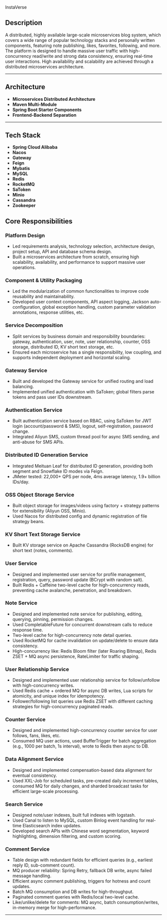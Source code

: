 InstaVerse
## Description

A distributed, highly available large-scale microservices blog system, which covers a wide range of popular technology stacks and personally written components, featuring note publishing, likes, favorites, following, and more. The platform is designed to handle massive user traffic with high-concurrency read/write and strong data consistency, ensuring real-time user interactions. High availability and scalability are achieved through a distributed microservices architecture.

---

## Architecture

- **Microservices Distributed Architecture**
- **Maven Multi-Module**
- **Spring Boot Starter Components**
- **Frontend-Backend Separation**

---

## Tech Stack

- **Spring Cloud Alibaba**
- **Nacos**
- **Gateway**
- **Feign**
- **Mybatis**
- **MySQL**
- **Redis**
- **RocketMQ**
- **SaToken**
- **Minio**
- **Cassandra**
- **Zookeeper**


## Core Responsibilities

### Platform Design
- Led requirements analysis, technology selection, architecture design, project setup, API and database schema design.
- Built a microservices architecture from scratch, ensuring high scalability, availability, and performance to support massive user operations.

### Component & Utility Packaging
- Led the modularization of common functionalities to improve code reusability and maintainability.
- Developed user context components, API aspect logging, Jackson auto-configuration, global exception handling, custom parameter validation annotations, response utilities, etc.

### Service Decomposition
- Split services by business domain and responsibility boundaries: gateway, authentication, user, note, user relationship, counter, OSS storage, distributed ID, KV short text storage, etc.
- Ensured each microservice has a single responsibility, low coupling, and supports independent deployment and horizontal scaling.

### Gateway Service
- Built and developed the Gateway service for unified routing and load balancing.
- Implemented unified authentication with SaToken; global filters parse tokens and pass user IDs downstream.

### Authentication Service
- Built authentication service based on RBAC, using SaToken for JWT login (account/password & SMS), logout, self-registration, password change.
- Integrated Aliyun SMS, custom thread pool for async SMS sending, and anti-abuse for SMS APIs.

### Distributed ID Generation Service
- Integrated Meituan Leaf for distributed ID generation, providing both segment and Snowflake ID modes via Feign.
- JMeter tested: 22,000+ QPS per node, 4ms average latency, 1.9+ billion IDs/day.

### OSS Object Storage Service
- Built object storage for images/videos using factory + strategy patterns for extensibility (Aliyun OSS, Minio).
- Used Nacos for distributed config and dynamic registration of file strategy beans.

### KV Short Text Storage Service
- Built KV storage service on Apache Cassandra (RocksDB engine) for short text (notes, comments).

### User Service
- Designed and implemented user service for profile management, registration, query, password update (BCrypt with random salt).
- Built Redis + Caffeine two-level cache for high-concurrency reads, preventing cache avalanche, penetration, and breakdown.

### Note Service
- Designed and implemented note service for publishing, editing, querying, pinning, permission changes.
- Used CompletableFuture for concurrent downstream calls to reduce response time.
- Two-level cache for high-concurrency note detail queries.
- Used RocketMQ for cache invalidation on update/delete to ensure data consistency.
- High-concurrency like: Redis Bloom filter (later Roaring Bitmap), Redis ZSET + MQ async persistence, RateLimiter for traffic shaping.

### User Relationship Service
- Designed and implemented user relationship service for follow/unfollow with high-concurrency writes.
- Used Redis cache + ordered MQ for async DB writes, Lua scripts for atomicity, and unique index for idempotency.
- Follower/following list queries use Redis ZSET with different caching strategies for high-concurrency paginated reads.

### Counter Service
- Designed and implemented high-concurrency counter service for user follows, fans, likes, etc.
- Consumed MQ user actions, used BufferTrigger for batch aggregation (e.g., 1000 per batch, 1s interval), wrote to Redis then async to DB.

### Data Alignment Service
- Designed and implemented compensation-based data alignment for eventual consistency.
- Used XXL-Job for scheduled tasks, pre-created daily increment tables, consumed MQ for daily changes, and sharded broadcast tasks for efficient large-scale processing.

### Search Service
- Designed note/user indexes, built full indexes with logstash.
- Used Canal to listen to MySQL, custom Binlog event handling for real-time Elasticsearch index updates.
- Developed search APIs with Chinese word segmentation, keyword highlighting, dimension filtering, and custom scoring.

### Comment Service
- Table design with redundant fields for efficient queries (e.g., earliest reply ID, sub-comment count).
- MQ producer reliability: Spring Retry, fallback DB write, async failed message handling.
- Efficient async comment publishing, triggers for hotness and count updates.
- Batch MQ consumption and DB writes for high-throughput.
- Paginated comment queries with Redis/local two-level cache.
- Like/unlike/delete for comments: MQ async, batch consumption/writes, in-memory merge for high-performance.

---
